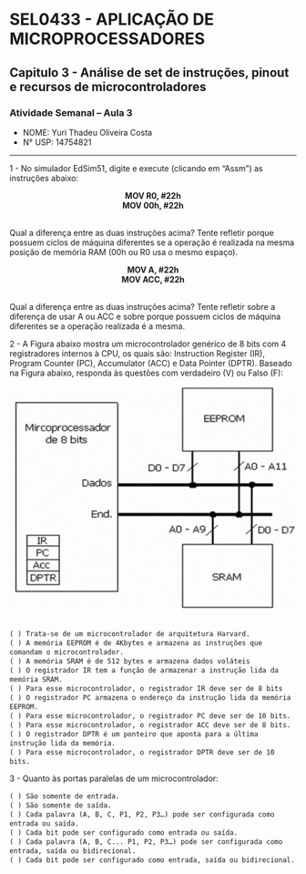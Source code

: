  # SEL0433 - APLICAÇÃO DE MICROPROCESSADORES

## Capitulo 3 - Análise de set de instruções, pinout e recursos de microcontroladores

###  Atividade Semanal – Aula 3

 - NOME: Yuri Thadeu Oliveira Costa   
 - N° USP: 14754821

***

1 - No simulador EdSim51, digite e execute (clicando em “Assm”) as instruções abaixo:

<div style="text-align: center;">
    <strong>
        MOV R0, #22h<br>
        MOV 00h, #22h
    </strong>
</div><br>

Qual a diferença entre as duas instruções acima? Tente refletir porque possuem ciclos de máquina diferentes se a operação é realizada na mesma posição de memória RAM (00h ou R0 usa o mesmo espaço).

<div style="text-align: center;">
    <strong>
        MOV A, #22h<br>
        MOV ACC, #22h
    </strong>
</div><br>

Qual a diferença entre as duas instruções acima? Tente refletir sobre a diferença de usar A ou ACC e sobre porque possuem ciclos de máquina diferentes se a operação realizada é a mesma.

2 - A Figura abaixo mostra um microcontrolador genérico de 8 bits com 4 registradores internos à CPU, os quais são: Instruction Register (IR), Program Counter (PC), Accumulator (ACC) e Data Pointer (DPTR). Baseado na Figura abaixo, responda às questões com verdadeiro (V) ou Falso (F):

<div style="text-align: center;">
    <img src="./img_atv3.jpg" alt="Microcontrolador Genérico">
</div><br>

    ( ) Trata-se de um microcontrolador de arquitetura Harvard.
    ( ) A memória EEPROM é de 4Kbytes e armazena as instruções que comandam o microcontrolador.
    ( ) A memória SRAM é de 512 bytes e armazena dados voláteis
    ( ) O registrador IR tem a função de armazenar a instrução lida da memória SRAM.
    ( ) Para esse microcontrolador, o registrador IR deve ser de 8 bits
    ( ) O registrador PC armazena o endereço da instrução lida da memória EEPROM.
    ( ) Para esse microcontrolador, o registrador PC deve ser de 10 bits.
    ( ) Para esse microcontrolador, o registrador ACC deve ser de 8 bits.
    ( ) O registrador DPTR é um ponteiro que aponta para a última instrução lida da memória.
    ( ) Para esse microcontrolador, o registrador DPTR deve ser de 10 bits.


3 - Quanto às portas paralelas de um microcontrolador:

    ( ) São somente de entrada.
    ( ) São somente de saída.
    ( ) Cada palavra (A, B, C, P1, P2, P3…) pode ser configurada como entrada ou saída.
    ( ) Cada bit pode ser configurado como entrada ou saída.
    ( ) Cada palavra (A, B, C... P1, P2, P3…) pode ser configurada como entrada, saída ou bidirecional.
    ( ) Cada bit pode ser configurado como entrada, saída ou bidirecional.